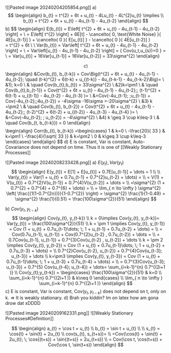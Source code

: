 ![[Pasted image 20240204205854.png]]
a)
$$
\begin{align}
b_{t} = t^{2} + 6t + u_{t} - 4Lu_{t} - 4L^{2}u_{t} \implies   \\
b_{t} = t^{2} + 6t + u_{t} - 4u_{t-1} - 4u_{t-2}
\end{align}
$$
b) 
$$
\begin{align}
E(b_{t}) = E\left[ t^{2} + 6t + u_{t} - 4u_{t-1} - 4u_{t-2} \right] = \\
= E\left[ t^{2} \right] + 6E[t] - \cancelto{ 0, \text{White Noise} }{ 4E[u_{t-1}] } + \cancelto{ 0 }{ E[u_{t}] } - \cancelto{ 0 }{ 4E[u_{t-2}] }  
= t^{2} + 6t  \\ \\
Var(b_{t}) = Var\left[ t^{2} + 6t + u_{t} - 4u_{t-1} - 4u_{t-2} \right] =  \\
= Var\left[u_{t} - 4u_{t-1} - 4u_{t-2} \right] = \{ Cov(u_t,u_{s})=0 \} = \\
= Var[u_{t}] + 16Var[u_{t-1}] + 16Var[u_{t-2}] = 33\sigma^{2}
\end{align}

$$
с) 
$$
\begin{align}
&Cov(b_{t}, b_{t-k}) = Cov\Big(t^{2} + 6t + u_{t} - 4u_{t-1} - 4u_{t-2}; \quad  (t-k)^{2} + 6(t-k) + u_{(t-k)} - 4u_{t-k-1} - 4u_{t-k-2}\Big)= \\
&1)\; k=0 \\
& \quad Cov(b_{t},b_{t}) = 33\sigma^{2} \\
&2)k=\pm1 \\
& \quad  Cov(b_{t},b_{t-1}) = Cov(t^{2} + 6t + u_{t} - 4u_{t-1} - 4u_{t-2};\; (t-1)^{2} + 6(t-1) + u_{(t-1)} - 4u_{t-2} - 4u_{t-3} )= \\
&=Cov(-4u_{t-1}; \;u_{t-1}) + Cov(-4u_{t-2};\;4u_{t-2}) = -4\sigma -16\sigma =-20\sigma^{2}  \\
&3) k =\pm2 \\
& \quad  Cov(b_{t}, b_{t-2}) = Cov(t^{2} + 6t + u_{t} - 4u_{t-1} - 4u_{t-2};\; (t-2)^{2} + 6(t-2) + u_{(t-2)} - 4u_{t-3} - 4u_{t-4} )= \\
&=Cov(-4u_{t-2}; \; u_{t-2}) = -4\sigma^{2} \\
&4) k \geq 3 \cup k\leq-3 \\
& \quad Cov(b_{t, b_{t-k}}) = 0
\end{align} 
$$
$$
\begin{align}
Corr(b_{t}, b_{t-k}) 
=\begin{cases}
1  & k=0 \\
-\frac{20}{ 33 }  & k=\pm1 \\
-\frac{4}{\sqrt{ 33 }} & k=\pm2 \\ 
0  & k\geq 3 \cup k\leq-3
\end{cases}
\end{align}
$$
d) E is constant, Var is constant, Auto-Covariance does not depend on time. Thus it is one of [[Weakly Stationary Processes]]


![[Pasted image 20240208233428.png]]
a) $E(y_{t}), Var(y_{t})$
$$
\begin{align}
E(y_{t}) = E[1] + E[u_{t}] + 0.7E[u_{t-1}] + \dots = 1 \\ \\
Var(y_{t}) = Var(1 + u_{t} + 0.7u_{t-1} + 0.7^{2}u_{t-2} + \dots) = \\
= V(1) + V(u_{t}) + 0.7^{2}V(u_{t-1}) + 0.7^{4}V(u_{t-2}) + \dots = \\
=\sigma^{2} (1 + 0.7^{2} + 0.7^{4} + 0.7^{6} + \dots) =  \\
= \lim_{ n \to \infty }  \sigma^{2} \left( \frac{{1(1-0.7^{2n})}}{1-0.7^{2}} \right) = \sigma^{2} \frac{1}{1-0.49} = \sigma^{2} \frac{1}{0.51} = \frac{100\sigma^{2}}{51}
\end{align}
$$

b) $Cov(y_{t}, y_{t-k})$
$$
\begin{align}
Cov(y_{t}, y_{t-k}) \\
k = 0\implies Cov(y_{t}, y_{t-k})= Var(y_{t})  = \frac{100\sigma^{2}}{51} \\
k = \pm 1 \implies Cov(y_{t}, y_{t-1}) = Cov (1 + u_{t} + 0.7u_{t-1}\dots; \; 1 + u_{t-1} + 0.7u_{t-2} + \dots) =  \\
= Cov(0.7u_{t-1}, u_{t-1}) + Cov(0.7^{2}u_{t-2} , 0.7u_{t-2}) + \dots =  \\
=  0.7Cov(u_{t-1}, u_{t-1}) + 0.7^{3}Cov(u_{t-2} , u_{t-2}) + \dots \\
k = \pm 2 \implies Cov(y_{t}, y_{t-2}) = Cov (1 + u_{t} + 0.7u_{t-1}\dots; \; 1 + u_{t-2} + 0.7u_{t-3} + \dots) =   \\
0.7^{2}Cov(u_{t-2}, u_{t-2}) + 0.7^{4}Cov(u_{t-3}; u_{t-3}) + \dots \\
k=\pm3 \implies Cov(y_{t}, y_{t-3}) = Cov (1 + u_{t} + 0.7u_{t-1}\dots; \; 1 + u_{t-3} + 0.7u_{t-4} + \dots) = \\
= 0.7^{3}Cov(u_{t-3}; u_{t-3}) + 0.7^{5} Cov(u_{t-4}; u_{t-4}) + \dots= \sum_{i=k-1}^{n} 0.7^{(2i+1 )} \\
Cov(y_{t};y_{t-k}) = \begin{cases}
\frac{100\sigma^{2}}{51} & k=0 \\
\sum_{i=k-1}^{n} 0.7^{(2i+1 )} & k\neq 0
\end{cases} \\
\lim_{ n \to \infty } \sum_{i=k-1}^{n} 0.7^{(2i+1 )} 
\end{align}
$$
c) E is constant, Var is constant, Cov($y_{t}, y_{t-k})$ does not depend on t, only on k. => It is weakly stationary.
d) Brah you kiddin? Im on latex how am gona drow dat xDDDD


![[Pasted image 20240209162331.png]]
![[Weakly Stationary Processes#Definition]]

$$
\begin{align}
a_{t} = \cos t + u_{t} \\
b_{t} = \sin t +  u_{t}  \\
 \\
s_{t} = \cos{t} + \sin{t} + 2u_{t} \\
cov(s_{t}, s_{t+s})=  \\
=Cov(\cos{t} + \sin{t} + 2u_{t}; \; \cos{(t+s}) + \sin{(t+s)} + 2u_{t+s})   \\
= Cov(\cos t, \cos(t+s)) + Cov(\cos t, \sin(t+s))
\end{align}
$$

